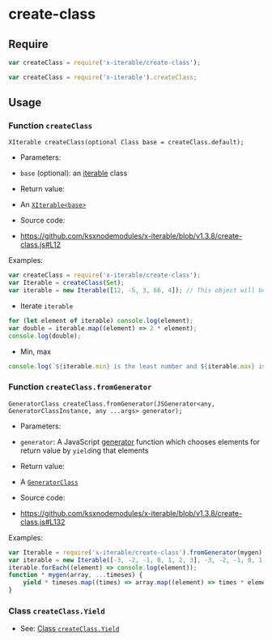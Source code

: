
# create-class

## Require

```javascript
var createClass = require('x-iterable/create-class');
```

```javascript
var createClass = require('x-iterable').createClass;
```

## Usage

### Function `createClass`

```
XIterable createClass(optional Class base = createClass.default);
```

 * Parameters:
  - `base` (optional): an [iterable](https://developer.mozilla.org/en-US/docs/Web/JavaScript/Reference/Iteration_protocols) class
 * Return value:
  - An [`XIterable<base>`](./x-iterable.md)
 * Source code:
  - https://github.com/ksxnodemodules/x-iterable/blob/v1.3.8/create-class.js#L12

Examples:

```javascript
var createClass = require('x-iterable/create-class');
var Iterable = createClass(Set);
var iterable = new Iterable([12, -5, 3, 66, 4]); // This object will be used in the following examples
```

 * Iterate `iterable`
```javascript
for (let element of iterable) console.log(element);
var double = iterable.map((element) => 2 * element);
console.log(double);
```

 * Min, max
```javascript
console.log(`${iterable.min} is the least number and ${iterable.max} is the greatest number`);
```

### Function `createClass.fromGenerator`

```
GeneratorClass createClass.fromGenerator(JSGenerator<any, GeneratorClassInstance, any ...args> generator);
```

 * Parameters:
  - `generator`: A JavaScript [generator](https://developer.mozilla.org/en-US/docs/Web/JavaScript/Guide/Iterators_and_Generators) function which chooses elements for return value by `yield`ing that elements
 * Return value:
  - A [`GeneratorClass`](./generator-class.md)
 * Source code:
  - https://github.com/ksxnodemodules/x-iterable/blob/v1.3.8/create-class.js#L132

Examples:

```javascript
var Iterable = require('x-iterable/create-class').fromGenerator(mygen);
var iterable = new Iterable([-3, -2, -1, 0, 1, 2, 3], -3, -2, -1, 0, 1, 2, 3);
iterable.forEach((element) => console.log(element));
function * mygen(array, ...timeses) {
	yield * timeses.map((times) => array.map((element) => times * element));
}
```

### Class `createClass.Yield`

 * See: [Class `createClass.Yield`](./create-class-yield.md)
